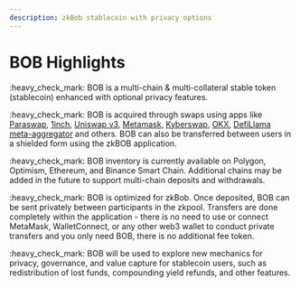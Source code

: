 ```yaml
---
description: zkBob stablecoin with privacy options
---
```


# BOB Highlights

:heavy\_check\_mark: BOB is a multi-chain & multi-collateral stable token (stablecoin) enhanced with optional privacy features.

:heavy\_check\_mark: BOB is acquired through swaps using apps like [Paraswap](https://app.paraswap.io/#/BOB-USDC/100?network=polygon\&ref=0x02BF3258D6024B2B34fD7D21F225Db6CDA939E76), [1inch](https://app.1inch.io/#/137/unified/swap/USDC/BOB), [Uniswap v3,](bob-on-uniswap-v3.md) [Metamask,](swap-bob-with-metamask-swap.md) [Kyberswap](https://kyberswap.com/swap/bnb/bob-to-busd), [OKX](https://www.okx.com/web3/dex?inputChain=137\&inputCurrency=0xb0b195aefa3650a6908f15cdac7d92f8a5791b0b\&outputCurrency=0xa0b86991c6218b36c1d19d4a2e9eb0ce3606eb48\&outputChain=1), [DefiLlama meta-aggregator](https://swap.defillama.com/?chain=polygon\&from=0x2791bca1f2de4661ed88a30c99a7a9449aa84174\&to=0xb0b195aefa3650a6908f15cdac7d92f8a5791b0b) and others. BOB can also be transferred between users in a shielded form using the zkBOB application.

:heavy\_check\_mark: BOB inventory is currently available on Polygon, Optimism, Ethereum, and Binance Smart Chain. Additional chains may be added in the future to support multi-chain deposits and withdrawals.

:heavy\_check\_mark:  BOB is optimized for zkBob. Once deposited, BOB can be sent privately between participants in the zkpool. Transfers are done completely within the application - there is no need to use or connect MetaMask, WalletConnect, or any other web3 wallet to conduct private transfers and you only need BOB, there is no additional fee token.

:heavy\_check\_mark: BOB will be used to explore new mechanics for privacy, governance, and value capture for stablecoin users, such as redistribution of lost funds, compounding yield refunds, and other features.&#x20;
